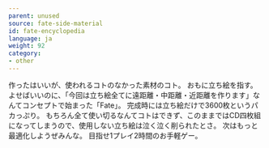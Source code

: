 ```yaml
---
parent: unused
source: fate-side-material
id: fate-encyclopedia
language: ja
weight: 92
category:
- other
---
```


作ったはいいが、使われるコトのなかった素材のコト。
おもに立ち絵を指す。
よせばいいのに、「今回は立ち絵全てに遠距離・中距離・近距離を作ります」なんてコンセプトで始まった「Fate」。
完成時には立ち絵だけで3600枚というパカっぷり。
もちろん全て使い切るなんてコトはできず、このままではCD四枚組になってしまうので、使用しない立ち絵は泣く泣く削られたとさ。
次はもっと最適化しようぜみんな。
目指せ1プレイ2時間のお手軽ゲー。
